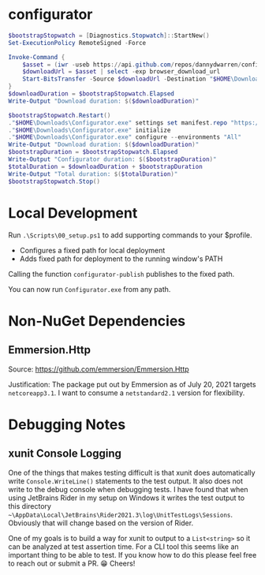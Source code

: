 ﻿# configurator

```powershell
$bootstrapStopwatch = [Diagnostics.Stopwatch]::StartNew()
Set-ExecutionPolicy RemoteSigned -Force

Invoke-Command {
    $asset = (iwr -useb https://api.github.com/repos/dannydwarren/configurator/releases/latest | ConvertFrom-Json).assets | ? { $_.name -like "*.exe" }
    $downloadUrl = $asset | select -exp browser_download_url
    Start-BitsTransfer -Source $downloadUrl -Destination "$HOME\Downloads\Configurator.exe"
}
$downloadDuration = $bootstrapStopwatch.Elapsed
Write-Output "Download duration: $($downloadDuration)"

$bootstrapStopwatch.Restart()
."$HOME\Downloads\Configurator.exe" settings set manifest.repo "https://github.com/dannydwarren/machine-configs.git"
."$HOME\Downloads\Configurator.exe" initialize
."$HOME\Downloads\Configurator.exe" configure --environments "All"
Write-Output "Download duration: $($downloadDuration)"
$bootstrapDuration = $bootstrapStopwatch.Elapsed
Write-Output "Configurator duration: $($bootstrapDuration)"
$totalDuration = $downloadDuration + $bootstrapDuration
Write-Output "Total duration: $($totalDuration)"
$bootstrapStopwatch.Stop()
```

# Local Development
Run `.\Scripts\00_setup.ps1` to add supporting commands to your $profile.
- Configures a fixed path for local deployment
- Adds fixed path for deployment to the running window's PATH

Calling the function `configurator-publish` publishes to the fixed path.

You can now run `Configurator.exe` from any path.

# Non-NuGet Dependencies

## Emmersion.Http
Source: https://github.com/emmersion/Emmersion.Http

Justification: The package put out by Emmersion as of July 20, 2021 targets `netcoreapp3.1`. I want to consume a `netstandard2.1` version for flexibility.

# Debugging Notes

## xunit Console Logging
One of the things that makes testing difficult is that xunit does automatically write `Console.WriteLine()` statements to the test output. It also does not write to the debug console when debugging tests. I have found that when using JetBrains Rider in my setup on Windows it writes the test output to this directory `~\AppData\Local\JetBrains\Rider2021.3\log\UnitTestLogs\Sessions`. Obviously that will change based on the version of Rider.

One of my goals is to build a way for xunit to output to a `List<string>` so it can be analyzed at test assertion time. For a CLI tool this seems like an important thing to be able to test. If you know how to do this please feel free to reach out or submit a PR. 😁 Cheers!
